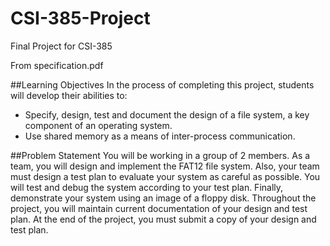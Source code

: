 # CSI-385-Project
Final Project for CSI-385

From specification.pdf

##Learning Objectives
In the process of completing this project, students will develop their abilities to:
- Specify, design, test and document the design of a file system, a key component of an operating
system.
- Use shared memory as a means of inter-process communication.

##Problem Statement
You will be working in a group of 2 members. As a team, you will design and implement the FAT12 file
system. Also, your team must design a test plan to evaluate your system as careful as possible. You will
test and debug the system according to your test plan. Finally, demonstrate your system using an image
of a floppy disk. Throughout the project, you will maintain current documentation of your design and
test plan. At the end of the project, you must submit a copy of your design and test plan. 

